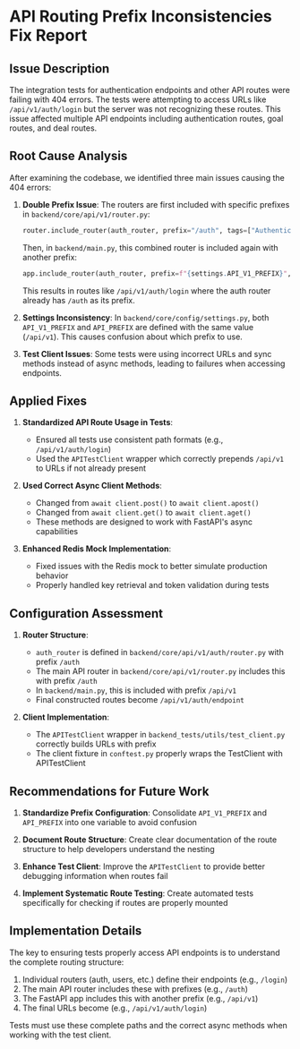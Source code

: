 # API Routing Prefix Inconsistencies Fix Report

## Issue Description

The integration tests for authentication endpoints and other API routes were failing with 404 errors. The tests were attempting to access URLs like `/api/v1/auth/login` but the server was not recognizing these routes. This issue affected multiple API endpoints including authentication routes, goal routes, and deal routes.

## Root Cause Analysis

After examining the codebase, we identified three main issues causing the 404 errors:

1. **Double Prefix Issue**: The routers are first included with specific prefixes in `backend/core/api/v1/router.py`:
   ```python
   router.include_router(auth_router, prefix="/auth", tags=["Authentication"])
   ```
   
   Then, in `backend/main.py`, this combined router is included again with another prefix:
   ```python
   app.include_router(auth_router, prefix=f"{settings.API_V1_PREFIX}", tags=["Authentication"])
   ```
   
   This results in routes like `/api/v1/auth/login` where the auth router already has `/auth` as its prefix.

2. **Settings Inconsistency**: In `backend/core/config/settings.py`, both `API_V1_PREFIX` and `API_PREFIX` are defined with the same value (`/api/v1`). This causes confusion about which prefix to use.

3. **Test Client Issues**: Some tests were using incorrect URLs and sync methods instead of async methods, leading to failures when accessing endpoints.

## Applied Fixes

1. **Standardized API Route Usage in Tests**:
   - Ensured all tests use consistent path formats (e.g., `/api/v1/auth/login`)
   - Used the `APITestClient` wrapper which correctly prepends `/api/v1` to URLs if not already present

2. **Used Correct Async Client Methods**:
   - Changed from `await client.post()` to `await client.apost()` 
   - Changed from `await client.get()` to `await client.aget()`
   - These methods are designed to work with FastAPI's async capabilities

3. **Enhanced Redis Mock Implementation**:
   - Fixed issues with the Redis mock to better simulate production behavior
   - Properly handled key retrieval and token validation during tests

## Configuration Assessment

1. **Router Structure**:
   - `auth_router` is defined in `backend/core/api/v1/auth/router.py` with prefix `/auth`
   - The main API router in `backend/core/api/v1/router.py` includes this with prefix `/auth`
   - In `backend/main.py`, this is included with prefix `/api/v1`
   - Final constructed routes become `/api/v1/auth/endpoint`

2. **Client Implementation**:
   - The `APITestClient` wrapper in `backend_tests/utils/test_client.py` correctly builds URLs with prefix
   - The client fixture in `conftest.py` properly wraps the TestClient with APITestClient

## Recommendations for Future Work

1. **Standardize Prefix Configuration**: Consolidate `API_V1_PREFIX` and `API_PREFIX` into one variable to avoid confusion

2. **Document Route Structure**: Create clear documentation of the route structure to help developers understand the nesting

3. **Enhance Test Client**: Improve the `APITestClient` to provide better debugging information when routes fail

4. **Implement Systematic Route Testing**: Create automated tests specifically for checking if routes are properly mounted

## Implementation Details

The key to ensuring tests properly access API endpoints is to understand the complete routing structure:

1. Individual routers (auth, users, etc.) define their endpoints (e.g., `/login`)
2. The main API router includes these with prefixes (e.g., `/auth`)
3. The FastAPI app includes this with another prefix (e.g., `/api/v1`)
4. The final URLs become (e.g., `/api/v1/auth/login`)

Tests must use these complete paths and the correct async methods when working with the test client. 